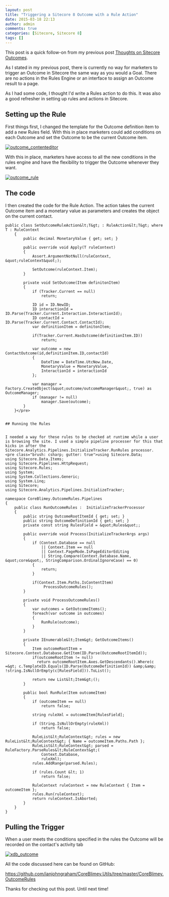 ```yaml
---
layout: post
title: "Triggering a Sitecore 8 Outcome with a Rule Action"
date: 2015-03-18 22:13
author: admin
comments: true
categories: [Sitecore, Sitecore 8]
tags: []
---
```

<span class="dropcap">T</span>his post is a quick follow-on from my previous post <a href="http://coreblimey.azurewebsites.net/sitecore-8-outcomes/" title="Thoughts on Sitecore 8 Outcomes" target="_new">Thoughts on Sitecore Outcomes</a>.

As I stated in my previous post, there is currently no way for marketers to trigger an Outcome in Sitecore the same way as you would a Goal. There are no actions in the Rules Engine or an interface to assign an Outcome result to a page.

As I had some code, I thought I'd write a Rules action to do this. It was also a good refresher in setting up rules and actions in Sitecore.
<!--more-->



## Setting up the Rule


First things first, I changed the template for the Outcome definition item to add a new Rules field. With this in place marketers could add conditions on each Outcome and set the Outcome to be the current Outcome item.

<a href="http://coreblimey.azurewebsites.net/wp-content/uploads/2015/03/outcome_contenteditor.jpg">![outcome_contenteditor](http://coreblimey.azurewebsites.net/wp-content/uploads/2015/03/outcome_contenteditor.jpg)</a>

With this in place, marketers have access to all the new conditions in the rules engine and have the flexibility to trigger the Outcome whenever they want.

<a href="http://coreblimey.azurewebsites.net/wp-content/uploads/2015/03/outcome_rule.jpg">![outcome_rule](http://coreblimey.azurewebsites.net/wp-content/uploads/2015/03/outcome_rule.jpg)</a>



## The code


I then created the code for the Rule Action. The action takes the current Outcome item and a monetary value as parameters and creates the object on the current contact.


    public class SetOutcomeRuleAction&lt;T&gt; : RuleAction&lt;T&gt; where T : RuleContext
        {
            public decimal MonetaryValue { get; set; }
    
            public override void Apply(T ruleContext)
            {
                Assert.ArgumentNotNull(ruleContext, &quot;ruleContext&quot;);
    
                SetOutcome(ruleContext.Item);
            }
    
            private void SetOutcome(Item definitonItem)
            {
                if (Tracker.Current == null)
                    return;
    
                ID id = ID.NewID;
                ID interactionId = ID.Parse(Tracker.Current.Interaction.InteractionId);
                ID contactId = ID.Parse(Tracker.Current.Contact.ContactId);
                var definitionItem = definitonItem;
    
                if(Tracker.Current.HasOutcome(definitionItem.ID))
                    return;
    
                var outcome = new ContactOutcome(id,definitionItem.ID,contactId)
                {
                    DateTime = DateTime.UtcNow.Date,
                    MonetaryValue = MonetaryValue,
                    InteractionId = interactionId
                };
    
                var manager = Factory.CreateObject(&quot;outcome/outcomeManager&quot;, true) as OutcomeManager;
                if (manager != null) 
                    manager.Save(outcome);
            }
        }</pre>
    
    
    ## Running the Rules
    
    
    I needed a way for these rules to be checked at runtime while a user is browsing the site. I used a simple pipeline processer for this that kicks in after the Sitecore.Analytics.Pipelines.InitializeTracker.RunRules processor.
    <pre class="brush: csharp; gutter: true">using Sitecore.Data;
    using Sitecore.Data.Items;
    using Sitecore.Pipelines.HttpRequest;
    using Sitecore.Rules;
    using System;
    using System.Collections.Generic;
    using System.Linq;
    using Sitecore;
    using Sitecore.Analytics.Pipelines.InitializeTracker;
    
    namespace CoreBlimey.OutcomeRules.Pipelines
    {
        public class RunOutcomeRules :  InitializeTrackerProcessor
        {
            public string OutcomeRootItemId { get; set; }
            public string OutcomeDefinitionId { get; set; }
            private const string RulesField = &quot;Rules&quot;;
    
            public override void Process(InitializeTrackerArgs args)
            {
                if (Context.Database == null
                    || Context.Item == null
                    || Context.PageMode.IsPageEditorEditing
                    || String.Compare(Context.Database.Name, &quot;core&quot;, StringComparison.OrdinalIgnoreCase) == 0)
                {
                    return;
                }
    
                if(Context.Item.Paths.IsContentItem)
                     ProcessOutcomeRules();
            }
    
            private void ProcessOutcomeRules()
            {
                var outcomes = GetOutcomeItems();
                foreach(var outcome in outcomes)
                {
                    RunRule(outcome);
                }
            }
    
            private IEnumerable&lt;Item&gt; GetOutcomeItems()
            {
                Item outcomeRootItem = Sitecore.Context.Database.GetItem(ID.Parse(OutcomeRootItemId));
                if(outcomeRootItem != null)
                  return outcomeRootItem.Axes.GetDescendants().Where(c =&gt; c.TemplateID.Equals(ID.Parse(OutcomeDefinitionId)) &amp;&amp; !string.IsNullOrEmpty(c[RulesField])).ToList();
    
                return new List&lt;Item&gt;();
            }
    
            public bool RunRule(Item outcomeItem)
            {
                if (outcomeItem == null)
                    return false;
    
                string ruleXml = outcomeItem[RulesField];
    
                if (String.IsNullOrEmpty(ruleXml))
                    return false;
    
                RuleList&lt;RuleContext&gt; rules = new RuleList&lt;RuleContext&gt; { Name = outcomeItem.Paths.Path };
                RuleList&lt;RuleContext&gt; parsed = RuleFactory.ParseRules&lt;RuleContext&gt;(
                    Context.Database,
                    ruleXml);
                rules.AddRange(parsed.Rules);
    
                if (rules.Count &lt; 1)
                    return false;
    
                RuleContext ruleContext = new RuleContext { Item = outcomeItem };
                rules.Run(ruleContext);
                return ruleContext.IsAborted;
            }  
        }
    }



## Pulling the Trigger



When a user meets the conditions specified in the rules the Outcome will be recorded on the contact's activity tab

<a href="http://coreblimey.azurewebsites.net/wp-content/uploads/2015/03/xdb_outcome.jpg">![xdb_outcome](http://coreblimey.azurewebsites.net/wp-content/uploads/2015/03/xdb_outcome.jpg)</a>

All the code discussed here can be found on GitHub:

<a href="https://github.com/ianjohngraham/CoreBlimey.Utils/tree/master/CoreBlimey.OutcomeRules" target="_blank">https://github.com/ianjohngraham/CoreBlimey.Utils/tree/master/CoreBlimey.OutcomeRules</a>

Thanks for checking out this post. Until next time!


